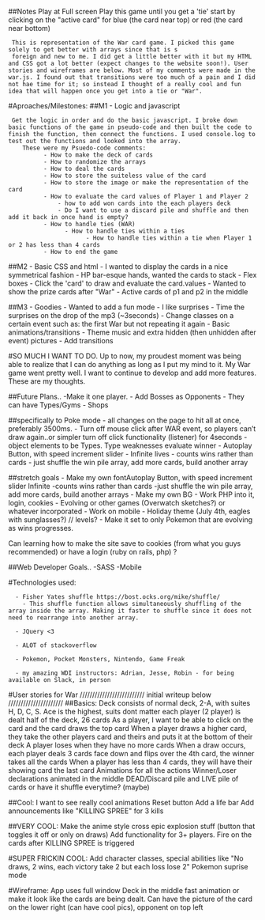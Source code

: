 ##Notes
     Play at Full screen
     Play this game until you get a 'tie'
     start by clicking on the "active card" for blue (the card near top) or red (the card near bottom)

     This is representation of the War card game. I picked this game solely to get better with arrays since that is s
     foreign and new to me. I did get a little better with it but my HTML and CSS got a lot better (expect changes to the website soon!). User stories and wireframes are below. Most of my comments were made in the war.js. I found out that transitions were too much of a pain and I did not hae time for it; so instead I thought of a really cool and fun idea that will happen once you get into a tie or "War".

#Aproaches/Milestones:
##M1 - Logic and javascript

     Get the logic in order and do the basic javascript. I broke down basic functions of the game in pseudo-code and then built the code to finish the function, then connect the functions. I used console.log to test out the functions and looked into the array.
        These were my Psuedo-code comments:
              - How to make the deck of cards
              - How to randomize the arrays
              - How to deal the cards
              - How to store the suiteless value of the card
              - How to store the image or make the representation of the card
              - How to evaluate the card values of Player 1 and Player 2
                  - how to add won cards into the each players deck
                  - Do I want to use a discard pile and shuffle and then add it back in once hand is empty?
              - How to handle ties (WAR)
                    - How to handle ties within a ties
                          - How to handle ties within a tie when Player 1 or 2 has less than 4 cards
              - How to end the game

##M2 - Basic CSS and html
     - I wanted to display the cards in a nice symmetrical fashion
     - HP bar-esque hands, wanted the cards to stack
     - Flex boxes
     - Click the 'card' to draw and evaluate the card.values
     - Wanted to show the prize cards after "War"
     - Active cards of p1 and p2 in the middle

##M3 - Goodies
     - Wanted to add a fun mode
     - I like surprises
      - Time the surprises on the drop of the mp3 (~3seconds)
      - Change classes on a certain event such as: the first War but not repeating it again
     - Basic animations/transitions
     - Theme music and extra hidden (then unhidden after event) pictures
     - Add transitions

#SO MUCH I WANT TO DO.
Up to now, my proudest moment was being able to realize that I can do anything as long as I put my mind to it. My War game went pretty well. I want to continue to develop and add more features. These are my thoughts.

##Future Plans..
-Make it one player.
     - Add Bosses as Opponents
     - They can have Types/Gyms
	- Shops

##specifically to Poke mode
	- all changes on the page to hit all at once, preferably 3500ms. 			            - Turn off mouse click after WAR event, so players can’t draw 			again..or simpler turn off click functionality (listener) for 4seconds
	- object elements to be Types. Type weaknesses evaluate winner
     - Autoplay Button, with speed increment slider
     - Infinite lives
     	  - counts wins rather than cards
     	  - just shuffle the win pile array, add more cards, build another array

##stretch goals
	- Make my own fontAutoplay Button, with speed increment slider
     Infinite
     	-counts wins rather than cards
     	-just shuffle the win pile array, add more cards, build another arrays
	- Make my own BG
	- Work PHP into it, login, cookies
	- Evolving or other games (Overwatch sketches?) or whatever
	incorporated
	- Work on mobile
	- Holiday theme (July 4th, eagles with sunglasses?) // levels?
	- Make it set to only Pokemon that are evolving as wins	progresses.


Can learning how to make the site save to cookies (from what you guys recommended) or have a login (ruby on rails, php) ?

##Web Developer Goals..
		-SASS
		-Mobile

#Technologies used:

      - Fisher Yates shuffle https://bost.ocks.org/mike/shuffle/
        - This shuffle function allows simultaneously shuffling of the array inside the array. Making it faster to shuffle since it does not need to rearrange into another array.

      - JQuery <3

      - ALOT of stackoverflow

      - Pokemon, Pocket Monsters, Nintendo, Game Freak

      - my amazing WDI instructors: Adrian, Jesse, Robin - for being available on Slack, in person


#User stories for War
////////////////////////// initial writeup below //////////////////////
##Basics:
    Deck consists of normal deck, 2-A, with suites H, D, C, S.
    Ace is the highest, suits dont matter
    each player (2 player) is dealt half of the deck, 26 cards
    As a player, I want to be able to click on the card and the card draws the top card
    When a player draws a higher card, they take the other players card and theirs and puts it at the bottom of their deck
    A player loses when they have no more cards
    When a draw occurs, each player deals 3 cards face down and flips over the 4th card, the winner takes all the cards
        When a player has less than 4 cards, they will have their showing card the last card
    Animations for all the actions
    Winner/Loser declarations animated in the middle
    DEAD/Discard pile and LIVE pile of cards or have it shuffle everytime? (maybe)

##Cool:
    I want to see really cool animations
    Reset button
    Add a life bar
    Add announcements like "KILLING SPREE" for 3 kills

##VERY COOL:
    Make the anime style cross epic explosion stuff (button that toggles it off or only on draws)
    Add functionality for 3+ players.
    Fire on the cards after KILLING SPREE is triggered


#SUPER FRICKIN COOL:
    Add character classes, special abilities like "No draws, 2 wins, each victory take 2 but each loss lose 2"
    Pokemon suprise mode


#Wireframe:
App uses full window
Deck in the middle
fast animation or make it look like the cards are being dealt.
Can have the picture of the card on the lower right (can have cool pics), opponent on top left
